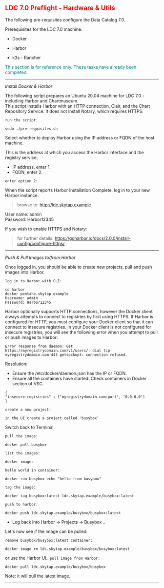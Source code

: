 ## <font color='red'>LDC 7.0 Preflight - Hardware & Utils</font>  

The following pre-requisites configure the Data Catalog 7.0.

Prerequisites for the LDC 7.0 machine:
* Docker 
* Harbor

* k3s - Rancher

<font color='teal'>This section is for reference only. These tasks have already been completed.</font>

---

<em>Install Docker & Harbor</em>  

The following script prepares an Ubuntu 20.04 machine for LDC 7.0 - including Harbor and Chartmuseum.  
This script installs Harbor with an HTTP connection, Clair, and the Chart Repository Service. It does not install Notary, which requires HTTPS.  

``run the script:``
```
sudo ./pre-requisites.sh
```
Select whether to deploy Harbor using the IP address or FQDN of the host machine.

This is the address at which you access the Harbor interface and the registry service.

* IP address, enter 1.  
* FQDN, enter 2.  

``enter option 2:``  

When the script reports Harbor Installation Complete, log in to your new Harbor instance.

  > browse to: http://ldc.skytap.example

User name: admin  
Password: Harbor12345  

If you wish to enable HTTPS and Notary: 

  > for further details: https://goharbor.io/docs/2.0.0/install-config/configure-https/

--- 

<em>Push & Pull Images to/from Harbor</em>

Once logged in, you should be able to create new projects, pull and push images into Harbor. 

``log in to Harbor with CLI:``
```
cd harbor
docker pentaho.skytap.example
Username: admin
Password: Harbor12345
```
Harbor optionally supports HTTP connections, however the Docker client always attempts to connect to registries by first using HTTPS. If Harbor is configured for HTTP, you must configure your Docker client so that it can connect to insecure registries. In your Docker client is not configured for insecure registries, you will see the following error when you attempt to pull or push images to Harbor:  

```Error response from daemon: Get https://myregistrydomain.com/v1/users/: dial tcp myregistrydomain.com:443 getsockopt: connection refused.```

Resolution: 
* Ensure the /etc/docker/daemon.json has the IP or FQDN. 
* Ensure all the containers have started. Check containers in Docker section of VSC.

```
{
"insecure-registries" : ["myregistrydomain.com:port", "0.0.0.0"]
}
```

``create a new project:``
```
in the UI create a project called 'busybox`
```
Switch back to Terminal.

``pull the image:``
```
docker pull busybox
```
``list the images:``
```
docker images
```
``hello world in container:``
```
docker run busybox echo "hello from busybox"
```
``tag the image:``
```
docker tag busybox:latest ldc.skytap.example/busybox:latest
```
``push to harbor:``
```
docker push ldc.skytap.example/busybox/busybox:latest
```
* Log back into Harbor -> Projects -> Busybox .. 

Let's now see if the image can be pulled.

``remove busybox/busybox:latest container:``
```
docker image rm ldc.skytap.example/busybox/busybox:latest
```
or
use the Harbor UI..
``pull image from Harbor:``
```
docker pull ldc.skytap.example/busybox/busybox
```
Note: it will pull the latest image.

---
